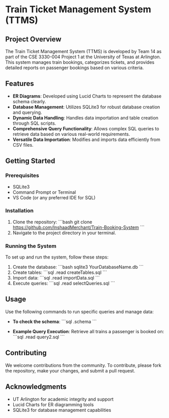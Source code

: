 # Train Ticket Management System (TTMS)

## Project Overview

The Train Ticket Management System (TTMS) is developed by Team 14 as part of the CSE 3330-004 Project 1 at the University of Texas at Arlington. This system manages train bookings, categorizes tickets, and provides detailed reports on passenger bookings based on various criteria.

## Features

- **ER Diagrams**: Developed using Lucid Charts to represent the database schema clearly.
- **Database Management**: Utilizes SQLite3 for robust database creation and querying.
- **Dynamic Data Handling**: Handles data importation and table creation through SQL scripts.
- **Comprehensive Query Functionality**: Allows complex SQL queries to retrieve data based on various real-world requirements.
- **Versatile Data Importation**: Modifies and imports data efficiently from CSV files.

## Getting Started

### Prerequisites

- SQLite3
- Command Prompt or Terminal
- VS Code (or any preferred IDE for SQL)

### Installation

1. Clone the repository:
   \```bash
   git clone https://github.com/InshaadMerchant/Train-Booking-System
   \```
2. Navigate to the project directory in your terminal.

### Running the System

To set up and run the system, follow these steps:

1. Create the database:
   \```bash
   sqlite3 YourDatabaseName.db
   \```
2. Create tables:
   \```sql
   .read createTables.sql
   \```
3. Import data:
   \```sql
   .read importData.sql
   \```
4. Execute queries:
   \```sql
   .read selectQueries.sql
   \```

## Usage

Use the following commands to run specific queries and manage data:

- **To check the schema**:
  \```sql
  .schema
  \```

- **Example Query Execution**:
  Retrieve all trains a passenger is booked on:
  \```sql
  .read query2.sql
  \```

## Contributing

We welcome contributions from the community. To contribute, please fork the repository, make your changes, and submit a pull request.

## Acknowledgments

- UT Arlington for academic integrity and support
- Lucid Charts for ER diagramming tools
- SQLite3 for database management capabilities
